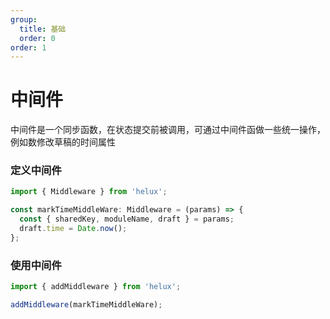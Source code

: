 ```yaml
---
group:
  title: 基础
  order: 0
order: 1 
---
```


# 中间件
 中间件是一个同步函数，在状态提交前被调用，可通过中间件函做一些统一操作，例如数修改草稿的时间属性

### 定义中间件

```ts
import { Middleware } from 'helux';

const markTimeMiddleWare: Middleware = (params) => {
  const { sharedKey, moduleName, draft } = params;
  draft.time = Date.now();
};
```

### 使用中间件

```ts
import { addMiddleware } from 'helux';

addMiddleware(markTimeMiddleWare);
```
